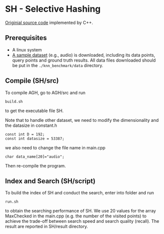 # SH - Selective Hashing 

[Originial source code](http://www.comp.nus.edu.sg/~dsh/download.html) implemented by C++. 

## Prerequisites

- A linux system 
- [A sample dataset](https://github.com/DBWangGroupUNSW/nns_benchmark/tree/master/data) (e.g., audio) is downloaded, including its data points, query points and ground truth results. All data files downloaded should be put in the `./knn_benchmark/data` directory.

## Compile (SH/src)

To compile AGH, go to AGH/src and run 
```
build.sh
```
to get the executable file SH.

Note that to handle other dataset, we need to modify the dimensionality and the datasize in constant.h 
```
const int D = 192;
const int datasize = 53387;
```
we also need to change the file name in main.cpp

```
char data_name[20]="audio";
```
Then re-compile the program.

## Index and Search (SH/script)

To build the index of SH and conduct the search, enter into folder and run 
```
run.sh
```

to obtain the searching performance of SH. We use 20 values for the array MaxChecked in the main.cpp (e.g. the number of the visited points) to  achieve the trade-off between search speed and search quality (recall). The result are reported in SH/result directory.


